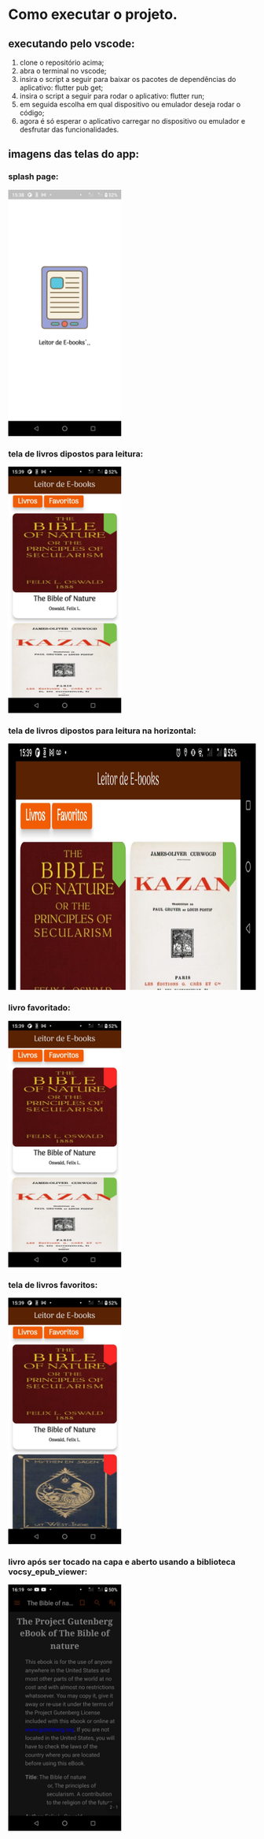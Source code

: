 # Como executar o projeto.
## executando pelo vscode:
1. clone o repositório acima;
2. abra o terminal no vscode;
3. insira o script a seguir para baixar os pacotes de dependências do aplicativo: flutter pub get;
4. insira o script a seguir para rodar o aplicativo: flutter run;
5. em seguida escolha em qual dispositivo ou emulador deseja rodar o código;
6. agora é só esperar o aplicativo carregar no dispositivo ou emulador e desfrutar das funcionalidades.

## imagens das telas do app:

### splash page:
<img src="https://github.com/Jul10c3s4/leitor_ebooks/blob/main/assets/images/splash.jpeg" alt="Descrição da Imagem" height="500" />

### tela de livros dipostos para leitura:
<img src="https://github.com/Jul10c3s4/leitor_ebooks/blob/main/assets/images/livros.jpeg" alt="Descrição da Imagem" height="500" />

### tela de livros dipostos para leitura na horizontal:
<img src="https://github.com/Jul10c3s4/leitor_ebooks/blob/main/assets/images/horizontal.jpeg" alt="Descrição da Imagem" height="500" />

### livro favoritado:
<img src="https://github.com/Jul10c3s4/leitor_ebooks/blob/main/assets/images/favoritado.jpeg" alt="Descrição da Imagem" height="500" />

### tela de livros favoritos:
<img src="https://github.com/Jul10c3s4/leitor_ebooks/blob/main/assets/images/favoritos.jpeg" alt="Descrição da Imagem" height="500" />

### livro após ser tocado na capa e aberto usando a biblioteca vocsy_epub_viewer:
<img src="https://github.com/Jul10c3s4/leitor_ebooks/blob/main/assets/images/ebook.jpeg" alt="Descrição da Imagem" height="500" />
